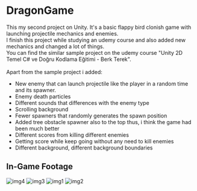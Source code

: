 # DragonGame
This my second project on Unity. It's a basic flappy bird clonish game with launching projectile mechanics and enemies. <br>
I finish this project while studying an udemy course and also added new mechanics and changed a lot of things. <br>
You can find the similar sample project on the udemy course "Unity 2D Temel C# ve Doğru Kodlama Eğitimi - Berk Terek".  <br> 
<br>
Apart from the sample project i added:
- New enemy that can launch projectile like the player in a random time and its spawner.
- Enemy death particles
- Different sounds that differences with the enemy type
- Scrolling background
- Fewer spawners that randomly generates the spawn position
- Added tree obstacle spawner also to the top thus, i think the game had been much better
- Different scores from killing different enemies
- Getting score while keep going without any need to kill enemies
- Different background, different background boundaries


## In-Game Footage
![img4](https://user-images.githubusercontent.com/114235184/209713448-e44a2454-814d-4b7b-9908-474e25a16572.JPG)
![img3](https://user-images.githubusercontent.com/114235184/209713446-2f321ce1-ceeb-4aeb-95f7-00922a6655b0.JPG)
![img1](https://user-images.githubusercontent.com/114235184/209713449-44af4cc3-8ac2-46fb-8e7e-ea58f439ca83.JPG)
![img2](https://user-images.githubusercontent.com/114235184/209713451-8afb089c-292f-484b-aad0-7c6b98e82c39.JPG)
